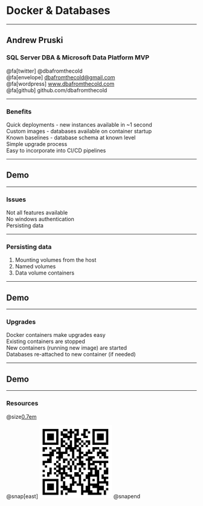 # Docker & Databases

---

## Andrew Pruski

### SQL Server DBA & Microsoft Data Platform MVP

@fa[twitter] @dbafromthecold <br>
@fa[envelope] dbafromthecold@gmail.com <br>
@fa[wordpress] www.dbafromthecold.com <br>
@fa[github] github.com/dbafromthecold

---

### Benefits

Quick deployments - new instances available in ~1 second<br>
Custom images - databases available on container startup<br>
Known baselines - database schema at known level<br>
Simple upgrade process<br>
Easy to incorporate into CI/CD pipelines

---

## Demo

---

### Issues

Not all features available<br>
No windows authentication<br>
Persisting data<br>

---

### Persisting data

1. Mounting volumes from the host<br>
2. Named volumes<br>
3. Data volume containers<br>

---

## Demo

---

### Upgrades

Docker containers make upgrades easy<br>
Existing containers are stopped<br>
New containers (running new image) are started<br>
Databases re-attached to new container (if needed)

---

## Demo

---

### Resources

@size[0.7em](https://github.com/dbafromthecold/Docker-Databases)<br>

@snap[east]
![QR](assets/images/Docker-Databases-QR.png)
@snapend
